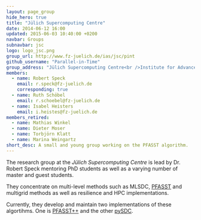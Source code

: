 ```yaml
---
layout: page_group
hide_hero: true
title: "Jülich Supercomputing Centre"
date: 2014-06-12 16:00
updated: 2015-06-03 10:40:00 +0200
navbar: Groups
subnavbar: jsc
logo: logo_jsc.png
group_url: http://www.fz-juelich.de/ias/jsc/pint
github_username: "Parallel-in-Time"
group_address: "Jülich Supercomputing Centre<br />Institute for Advanced Simulation<br />Forschungszentrum Jülich GmbH<br />52425 Jülich, Germany"
members:
  - name: Robert Speck
    email: r.speck@fz-juelich.de
    corresponding: true
  - name: Ruth Schöbel
    email: r.schoebel@fz-juelich.de
  - name: Isabel Heisters
    email: i.heistes@fz-juelich.de
members_retired:
  - name: Mathias Winkel
  - name: Dieter Moser
  - name: Torbjörn Klatt
  - name: Marina Weingartz
short_desc: A small and young group working on the PFASST algorithm.
---
```


The research group at the _Jülich Supercomputing Centre_ is lead by Dr. Robert Speck mentoring PhD students as well as a varying number of master and guest students.

They concentrate on multi-level methods such as MLSDC, [PFASST](/methods/pfasst.html) and multigrid methods as well as resilience and HPC implementations.

Currently, they develop and maintain two implementations of these algortihms.
One is [PFASST++](/codes/pfasst.html) and the other [pySDC](/codes/pySDC.html).
